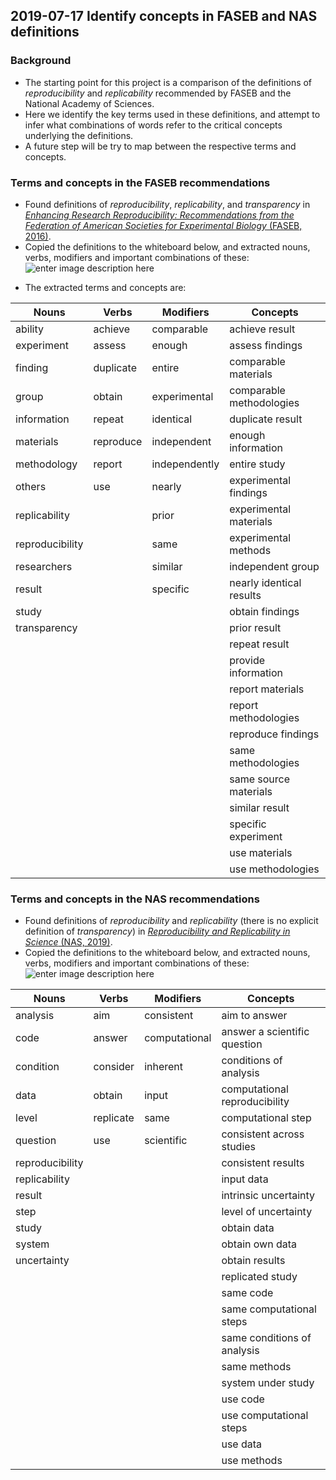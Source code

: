 ## 2019-07-17 Identify concepts in FASEB and NAS definitions

### Background
- The starting point for this project is a comparison of the definitions of *reproducibility* and *replicability* recommended by FASEB and the National Academy of Sciences.
- Here we identify the key terms used in these definitions, and attempt to infer what combinations of words refer to the critical concepts underlying the definitions.
- A future step will be try to map between the respective terms and concepts.

### Terms and concepts in the FASEB recommendations
- Found definitions of *reproducibility*, *replicability*, and *transparency* in [*Enhancing Research Reproducibility: Recommendations from the Federation of American Societies for Experimental Biology* (FASEB, 2016)](https://www.faseb.org/Portals/2/PDFs/opa/2016/FASEB_Enhancing%20Research%20Reproducibility.pdf).
- Copied the definitions to the whiteboard below, and extracted nouns, verbs, modifiers and important combinations of these:
![enter image description here](https://raw.githubusercontent.com/tmcphillips/reproducibility-components/master/whiteboards/whiteboard-2019-07-17-FASEB-definitions.png)

* The extracted terms and concepts are:

|Nouns          |Verbs    |Modifiers    |Concepts                 |
|---------------|---------|-------------|-------------------------|
|ability        |achieve  |comparable   |achieve result           |
|experiment     |assess   |enough       |assess findings          |
|finding        |duplicate|entire       |comparable materials     |
|group          |obtain   |experimental |comparable methodologies |
|information    |repeat   |identical    |duplicate result         |
|materials      |reproduce|independent  |enough information       |
|methodology    |report   |independently|entire study             |
|others         |use      |nearly       |experimental findings    |
|replicability  |         |prior        |experimental materials   |
|reproducibility|         |same         |experimental methods     |
|researchers    |         |similar      |independent group        |
|result         |         |specific     |nearly identical results |
|study          |         |             |obtain findings          |
|transparency   |         |             |prior result             |
|               |         |             |repeat result            |
|               |         |             |provide information      |
|               |         |             |report materials         |
|               |         |             |report methodologies     |
|               |         |             |reproduce findings       |
|               |         |             |same methodologies       |
|               |         |             |same source materials    |
|               |         |             |similar result           |
|               |         |             |specific experiment      |
|               |         |             |use materials            |
|               |         |             |use methodologies        |


### Terms and concepts in the NAS recommendations
- Found definitions of *reproducibility* and *replicability* (there is no explicit definition of *transparency*) in [*Reproducibility and Replicability in Science* (NAS, 2019)](https://www.nap.edu/catalog/25303/reproducibility-and-replicability-in-science).
- Copied the definitions to the whiteboard below, and extracted nouns, verbs, modifiers and important combinations of these:
![enter image description here](https://raw.githubusercontent.com/tmcphillips/reproducibility-components/master/whiteboards/whiteboard-2019-07-17-NAS-definitions.png)

|Nouns          |Verbs    |Modifiers    |Concepts                      |
|---------------|---------|-------------|------------------------------|
|analysis       |aim      |consistent   | aim to answer                |
|code           |answer   |computational| answer a scientific question |
|condition      |consider |inherent     | conditions of analysis       |
|data           |obtain   |input        | computational reproducibility|
|level          |replicate|same         | computational step           |
|question       |use      |scientific   | consistent across studies    |
|reproducibility|         |             | consistent results           |
|replicability  |         |             | input data                   |
|result         |         |             | intrinsic uncertainty        |
|step           |         |             | level of uncertainty         |
|study          |         |             | obtain data                  |
|system         |         |             | obtain own data              |
|uncertainty    |         |             | obtain results               |
|               |         |             | replicated study             |
|               |         |             | same code                    |
|               |         |             | same computational steps     |
|               |         |             | same conditions of analysis  |
|               |         |             | same methods                 |
|               |         |             | system under study           |
|               |         |             | use code                     |
|               |         |             | use computational steps      |
|               |         |             | use data                     |
|               |         |             | use methods                  |

